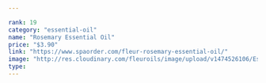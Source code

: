 ```yaml
---

rank: 19 
category: "essential-oil"
name: "Rosemary Essential Oil"
price: "$3.90"
link: "https://www.spaorder.com/fleur-rosemary-essential-oil/"
image: "http://res.cloudinary.com/fleuroils/image/upload/v1474526106/Essential%20Oil/rosemary.jpg"
type: 
---
```

